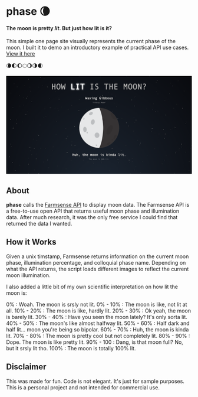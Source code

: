 # phase 🌘
#### The moon is pretty *lit*. But just how lit is it?
This simple one page site visually represents the current phase of the moon. I built it to demo an introductory example of practical API use cases. [View it here](https://doerrfeldbill.github.io/phase/)

🌘🌓🌔🌕🌖🌗🌒

[![](LITNESS.png)](https://doerrfeldbill.github.io/phase/)

## About
**phase** calls the [Farmsense API](http://www.farmsense.net/api/) to display moon data. The Farmsense API is a free-to-use open API that returns useful moon phase and illumination data. After much research, it was the only free service I could find that returned the data I wanted. 

## How it Works
Given a unix timstamp, Farmsense returns information on the current moon phase, illumination percentage, and colloquial phase name. Depending on what the API returns, the script loads different images to reflect the current moon illumination.

I also added a little bit of my own scientific interpretation on how lit the moon is:

0% : Woah. The moon is srsly not lit.
0% - 10% : The moon is like, not lit at all.
10% - 20% : The moon is like, hardly lit.
20% - 30% : Ok yeah, the moon is barely lit.
30% - 40% : Have you seen the moon lately? It's only sorta lit.
40% - 50% : The moon's like almost halfway lit.
50% - 60% : Half dark and half lit... moon you're being so bipolar.
60% - 70% : Huh, the moon is kinda lit.
70% - 80% : The moon is pretty cool but not completely lit.
80% - 90% : Dope. The moon is like pretty lit.
90% - 100 : Dang, is that moon full? No, but it srsly lit tho.
100% : The moon is totally 100% lit.

## Disclaimer
This was made for fun. Code is not elegant. It's just for sample purposes. This is a personal project and not intended for commercial use.

